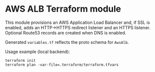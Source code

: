 # AWS ALB Terraform module

This module provisions an AWS Application Load Balancer and, if SSL is enabled,
adds an HTTP->HTTPS redirect listener and an HTTPS listener. Optional Route53
records are created when DNS is enabled.

Generated `variables.tf` reflects the proto schema for `AwsAlb`.

Usage example (local backend):

```
terraform init
terraform plan -var-file=.terraform/terraform.tfvars
```


